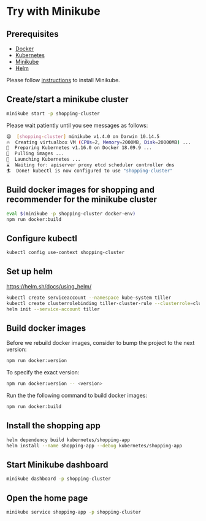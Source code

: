 # Try with Minikube

## Prerequisites

- [Docker](https://www.docker.com/)
- [Kubernetes](https://kubernetes.io/)
- [Minikube](https://github.com/kubernetes/minikube)
- [Helm](https://helm.sh/)

Please follow
[instructions](https://kubernetes.io/docs/tasks/tools/install-minikube/) to
install Minikube.

## Create/start a minikube cluster

```sh
minikube start -p shopping-cluster
```

Please wait patiently until you see messages as follows:

```sh
😄  [shopping-cluster] minikube v1.4.0 on Darwin 10.14.5
🔥  Creating virtualbox VM (CPUs=2, Memory=2000MB, Disk=20000MB) ...
🐳  Preparing Kubernetes v1.16.0 on Docker 18.09.9 ...
🚜  Pulling images ...
🚀  Launching Kubernetes ...
⌛  Waiting for: apiserver proxy etcd scheduler controller dns
🏄  Done! kubectl is now configured to use "shopping-cluster"
```

## Build docker images for shopping and recommender for the minikube cluster

```sh
eval $(minikube -p shopping-cluster docker-env)
npm run docker:build
```

## Configure kubectl

```sh
kubectl config use-context shopping-cluster
```

## Set up helm

https://helm.sh/docs/using_helm/

```sh
kubectl create serviceaccount --namespace kube-system tiller
kubectl create clusterrolebinding tiller-cluster-rule --clusterrole=cluster-admin --serviceaccount=kube-system:tiller
helm init --service-account tiller
```

## Build docker images

Before we rebuild docker images, consider to bump the project to the next
version:

```sh
npm run docker:version
```

To specify the exact version:

```sh
npm run docker:version -- <version>
```

Run the the following command to build docker images:

```sh
npm run docker:build
```

## Install the shopping app

```sh
helm dependency build kubernetes/shopping-app
helm install --name shopping-app --debug kubernetes/shopping-app
```

## Start Minikube dashboard

```sh
minikube dashboard -p shopping-cluster
```

## Open the home page

```sh
minikube service shopping-app -p shopping-cluster
```
